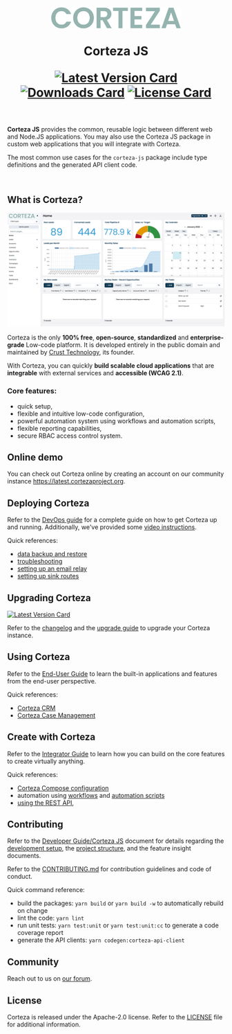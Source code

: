<h1 align="center">
  <img width="300px" src="https://github.com/cortezaproject/corteza-js/raw/2022.3.x/.github/assets/corteza_logo.svg" />
  <br />
  <p>Corteza JS</p>

  <div align="center">

  [![Latest Version Card](https://img.shields.io/npm/v/@cortezaproject/corteza-js)](https://img.shields.io/npm/v/@cortezaproject/corteza-js)
  [![Downloads Card](https://img.shields.io/npm/dm/@cortezaproject/corteza-js)](https://img.shields.io/npm/dm/@cortezaproject/corteza-js)
  [![License Card](https://img.shields.io/github/license/cortezaproject/corteza-js)](https://img.shields.io/github/license/cortezaproject/corteza-js)


  </div>
</h1>

<br />

**Corteza JS** provides the common, reusable logic between different web and Node.JS applications.
You may also use the Corteza JS package in custom web applications that you will integrate with Corteza.

The most common use cases for the `corteza-js` package include type definitions and the generated API client code.

<br />

## What is Corteza?

<div align="center">
  <img style="max-height: 350px;" src="https://github.com/cortezaproject/corteza-js/raw/2022.3.x/.github/assets/corteza_dashboard.png" />
</div>

Corteza is the only **100% free**, **open-source**, **standardized** and **enterprise-grade** Low-code platform.
It is developed entirely in the public domain and maintained by [Crust Technology](https://www.crust.tech/), its founder.

With Corteza, you can quickly **build scalable cloud applications** that are **integrable** with external services and **accessible (WCAG 2.1)**.

### Core features:

* quick setup,
* flexible and intuitive low-code configuration,
* powerful automation system using workflows and automation scripts,
* flexible reporting capabilities,
* secure RBAC access control system.

## Online demo

You can check out Corteza online by creating an account on our community instance https://latest.cortezaproject.org.

## Deploying Corteza

Refer to the [DevOps guide](https://docs.cortezaproject.org/corteza-docs/2022.3/devops-guide/index.html) for a complete guide on how to get Corteza up and running.
Additionally, we've provided some [video instructions](https://forum.cortezaproject.org/t/videos-on-how-to-set-up-corteza/91).

Quick references:

* [data backup and restore](https://docs.cortezaproject.org/corteza-docs/2022.3/devops-guide/maintenance/backups.html)
* [troubleshooting](https://docs.cortezaproject.org/corteza-docs/2022.3/devops-guide/maintenance/troubleshooting.html)
* [setting up an email relay](https://docs.cortezaproject.org/corteza-docs/2022.3/devops-guide/extension-requirements/email-relay.html)
* [setting up sink routes](https://docs.cortezaproject.org/corteza-docs/2022.3/devops-guide/extension-requirements/sink-route.html)

## Upgrading Corteza

[![Latest Version Card](https://img.shields.io/github/v/tag/cortezaproject/corteza-js?label=latest%20stable%20version)](https://img.shields.io/github/v/tag/cortezaproject/corteza-js?label=latest%20stable%20version)

Refer to the [changelog](https://docs.cortezaproject.org/corteza-docs/2022.3/changelog/index.html) and the [upgrade guide](https://docs.cortezaproject.org/corteza-docs/2022.3/upgrade-guide/index.html) to upgrade your Corteza instance.

## Using Corteza

Refer to the [End-User Guide](https://docs.cortezaproject.org/corteza-docs/2022.3/end-user-guide/index.html) to learn the built-in applications and features from the end-user perspective.

Quick references:

* [Corteza CRM](https://docs.cortezaproject.org/corteza-docs/2022.3/end-user-guide/crm/index.html)
* [Corteza Case Management](https://docs.cortezaproject.org/corteza-docs/2022.3/end-user-guide/case-management/index.html)

## Create with Corteza

Refer to the [Integrator Guide](https://docs.cortezaproject.org/corteza-docs/2022.3/integrator-guide/index.html) to learn how you can build on the core features to create virtually anything.

Quick references:

* [Corteza Compose configuration](https://docs.cortezaproject.org/corteza-docs/2022.3/integrator-guide/compose-configuration/index.html)
* automation using [workflows](https://docs.cortezaproject.org/corteza-docs/2022.3/integrator-guide/automation/workflows/index.html) and [automation scripts](https://docs.cortezaproject.org/corteza-docs/2022.3/integrator-guide/automation/automation-scripts/index.html)
* [using the REST API](https://docs.cortezaproject.org/corteza-docs/2022.3/integrator-guide/accessing-corteza/index.html),

## Contributing

Refer to the [Developer Guide/Corteza JS](https://docs.cortezaproject.org/corteza-docs/2022.3/developer-guide/corteza-js/index.html) document for details regarding the [development setup](https://docs.cortezaproject.org/corteza-docs/2022.3/developer-guide/corteza-js/index.html#_development_setup), the [project structure](https://docs.cortezaproject.org/corteza-docs/2022.3/developer-guide/corteza-js/structure.html), and the feature insight documents.

Refer to the [CONTRIBUTING.md](CONTRIBUTING.md) for contribution guidelines and code of conduct.

Quick command reference:

* build the packages: `yarn build` or `yarn build -w` to automatically rebuild on change
* lint the code: `yarn lint`
* run unit tests: `yarn test:unit` or `yarn test:unit:cc` to generate a code coverage report
* generate the API clients: `yarn codegen:corteza-api-client`

## Community

Reach out to us on [our forum](https://forum.cortezaproject.org/).

## License

Corteza is released under the Apache-2.0 license.
Refer to the [LICENSE](LICENSE) file for additional information.
